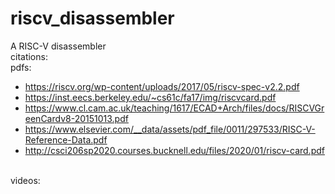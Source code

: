 # riscv_disassembler
A RISC-V disassembler <br />
citations: <br />
pdfs:
* https://riscv.org/wp-content/uploads/2017/05/riscv-spec-v2.2.pdf
* https://inst.eecs.berkeley.edu/~cs61c/fa17/img/riscvcard.pdf
* https://www.cl.cam.ac.uk/teaching/1617/ECAD+Arch/files/docs/RISCVGreenCardv8-20151013.pdf
* https://www.elsevier.com/__data/assets/pdf_file/0011/297533/RISC-V-Reference-Data.pdf
* http://csci206sp2020.courses.bucknell.edu/files/2020/01/riscv-card.pdf
<br />
videos:
